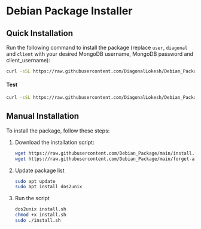 # Debian Package Installer

## Quick Installation

Run the following command to install the package (replace `user`, `diagonal` and `client` with your desired MongoDB username, MongoDB password and client_username):

```bash
curl -sSL https://raw.githubusercontent.com/DiagonalLokesh/Debian_Package/main/install.sh | tr -d '\r' | sudo bash -s -- <mongodb_username> <mongodb_password> <client_username>
```

#### Test
```bash
curl -sSL https://raw.githubusercontent.com/DiagonalLokesh/Debian_Package/main/install.sh | tr -d '\r' | sudo bash -s -- user diagonal client
```

## Manual Installation

To install the package, follow these steps:

1. Download the installation script:
   ```bash
   wget https://raw.githubusercontent.com/Debian_Package/main/install.sh
   wget https://raw.githubusercontent.com/Debian_Package/main/forget-api_v1.deb
   ```

2. Update package list
   ```bash
   sudo apt update
   sudo apt install dos2unix
   ```

3. Run the script
   ```bash
   dos2unix install.sh
   chmod +x install.sh
   sudo ./install.sh
   ```
